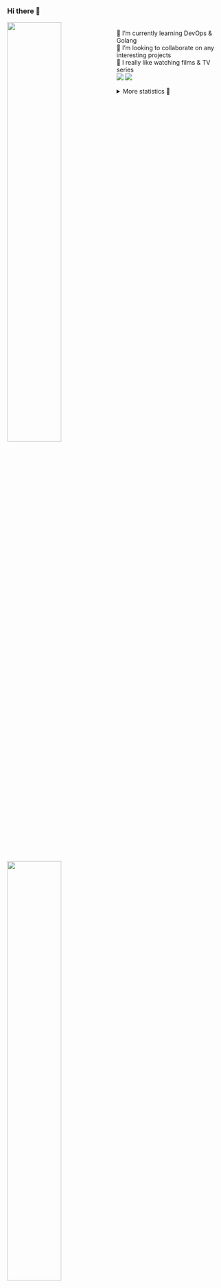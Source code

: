 ### Hi there 👋


[<img align="left" width="50%" src="https://github-readme-stats.vercel.app/api?username=rufusnufus&hide=issues&show_icons=true&count_private=true&theme=transparent&title_color=FF6F40&text_color=FBF9F8&icon_color=F48242&hide_border=true&hide_title=true#gh-dark-mode-only">](https://metrics.lecoq.io/rufusnufus#gh-dark-mode-only)
[<img align="left" width="50%" src="https://github-readme-stats.vercel.app/api?username=rufusnufus&hide=issues&show_icons=true&count_private=true&theme=transparent&title_color=FF6533&text_color=4D4644&icon_color=FF8038&hide_border=true&hide_title=true#gh-light-mode-only">](https://metrics.lecoq.io/rufusnufus#gh-light-mode-only)

<p>
  <br>
  🌱 I’m currently learning DevOps & Golang</br>
  👯 I’m looking to collaborate on any interesting projects</br>
  🎥 I really like watching films & TV series</br>
  <a href="https://linkedin.com/in/rufusnufus"><img src="https://img.shields.io/badge/linkedin-0077B5.svg?style=for-the-badge&logo=linkedin&logoColor=white"/></a>
  <a href="https://t.me/rufusnufus"><img src="https://img.shields.io/badge/-telegram-black?style=for-the-badge&color=blue&logo=telegram"/></a>
</p>

<p text-align="left">
<details>
  <summary>More statistics 👀</summary><br/>

<!--START_SECTION:waka-->
![Code Time](http://img.shields.io/badge/Code%20Time-765%20hrs%202%20mins-blue)

![Profile Views](http://img.shields.io/badge/Profile%20Views-0-blue)

**I'm an Early 🐤** 

```text
🌞 Morning                8643 commits        █████░░░░░░░░░░░░░░░░░░░░   21.90 % 
🌆 Daytime                22496 commits       ██████████████░░░░░░░░░░░   57.00 % 
🌃 Evening                7443 commits        █████░░░░░░░░░░░░░░░░░░░░   18.86 % 
🌙 Night                  884 commits         █░░░░░░░░░░░░░░░░░░░░░░░░   02.24 % 
```
📅 **I'm Most Productive on Wednesday** 

```text
Monday                   7764 commits        █████░░░░░░░░░░░░░░░░░░░░   19.67 % 
Tuesday                  6506 commits        ████░░░░░░░░░░░░░░░░░░░░░   16.49 % 
Wednesday                9161 commits        ██████░░░░░░░░░░░░░░░░░░░   23.21 % 
Thursday                 7337 commits        █████░░░░░░░░░░░░░░░░░░░░   18.59 % 
Friday                   6806 commits        ████░░░░░░░░░░░░░░░░░░░░░   17.25 % 
Saturday                 1229 commits        █░░░░░░░░░░░░░░░░░░░░░░░░   03.11 % 
Sunday                   663 commits         ░░░░░░░░░░░░░░░░░░░░░░░░░   01.68 % 
```


📊 **This Week I Spent My Time On** 

```text
💬 Programming Languages: 
No Activity Tracked This Week

🔥 Editors: 
No Activity Tracked This Week
```

**I Mostly Code in Java** 

```text
Python                   21 repos            ████░░░░░░░░░░░░░░░░░░░░░   17.95 % 
Go                       13 repos            ███░░░░░░░░░░░░░░░░░░░░░░   11.11 % 
Smarty                   8 repos             ██░░░░░░░░░░░░░░░░░░░░░░░   06.84 % 
Shell                    5 repos             █░░░░░░░░░░░░░░░░░░░░░░░░   04.27 % 
Kotlin                   3 repos             █░░░░░░░░░░░░░░░░░░░░░░░░   02.56 % 
```




 Last Updated on 30/03/2025 01:27:44 UTC
<!--END_SECTION:waka-->

</details>
</p>
